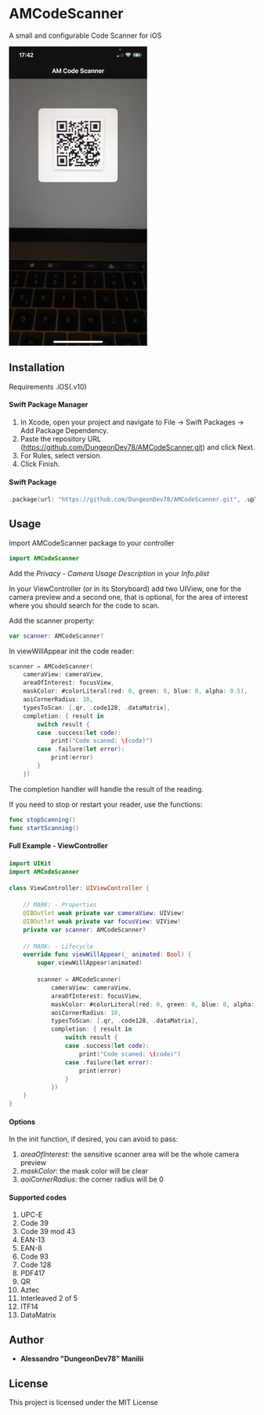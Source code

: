# AMCodeScanner
A small and configurable Code Scanner for iOS

![Image description](https://github.com/DungeonDev78/AMCodeScanner/blob/main/Images/img001.jpg)

## Installation
Requirements
.iOS(.v10)

#### Swift Package Manager 
1. In Xcode, open your project and navigate to File → Swift Packages → Add Package Dependency.
2. Paste the repository URL (https://github.com/DungeonDev78/AMCodeScanner.git) and click Next.
3. For Rules, select version.
4. Click Finish.

#### Swift Package
```swift
.package(url: "https://github.com/DungeonDev78/AMCodeScanner.git", .upToNextMajor(from: "1.0.0"))
```


## Usage

Import AMCodeScanner package to your controller
```swift
import AMCodeScanner
```

Add the *Privacy - Camera Usage Description* in your *Info.plist*

In your ViewController (or in its Storyboard) add two UIView, one for the camera preview and a second one, that is optional, for the area of interest where you should search for the code to scan.

Add the scanner property:
```swift
var scanner: AMCodeScanner?
```

In viewWillAppear init the code reader:
```swift
scanner = AMCodeScanner(
    cameraView: cameraView,
    areaOfInterest: focusView,
    maskColor: #colorLiteral(red: 0, green: 0, blue: 0, alpha: 0.5),
    aoiCornerRadius: 10,
    typesToScan: [.qr, .code128, .dataMatrix],
    completion: { result in
        switch result {
        case .success(let code):
            print("Code scaned: \(code)")
        case .failure(let error):
            print(error)
        }
    })
```
The completion handler will handle the result of the reading.

If you need to stop or restart your reader, use the functions:
```swift
func stopScanning()
func startScanning()
```

#### Full Example - ViewController
```swift
import UIKit
import AMCodeScanner

class ViewController: UIViewController {
    
    // MARK: - Properties
    @IBOutlet weak private var cameraView: UIView!
    @IBOutlet weak private var focusView: UIView!
    private var scanner: AMCodeScanner?

    // MARK: - Lifecycle
    override func viewWillAppear(_ animated: Bool) {
        super.viewWillAppear(animated)
        
        scanner = AMCodeScanner(
            cameraView: cameraView,
            areaOfInterest: focusView,
            maskColor: #colorLiteral(red: 0, green: 0, blue: 0, alpha: 0.5),
            aoiCornerRadius: 10,
            typesToScan: [.qr, .code128, .dataMatrix],
            completion: { result in
                switch result {
                case .success(let code):
                    print("Code scaned: \(code)")
                case .failure(let error):
                    print(error)
                }
            })
    }
}
```

#### Options
In the init function, if desired, you can avoid to pass: 
1. *areaOfInterest*: the sensitive scanner area will be the whole camera preview
2. *maskColor*: the mask color will be clear
3. *aoiCornerRadius*: the corner radius will be 0

#### Supported codes
1. UPC-E
2. Code 39
3. Code 39 mod 43
4. EAN-13
5. EAN-8
6. Code 93
7. Code 128
8. PDF417
9. QR
10. Aztec
11. Interleaved 2 of 5
12. ITF14
13. DataMatrix


## Author

* **Alessandro "DungeonDev78" Manilii**

## License

This project is licensed under the MIT License
